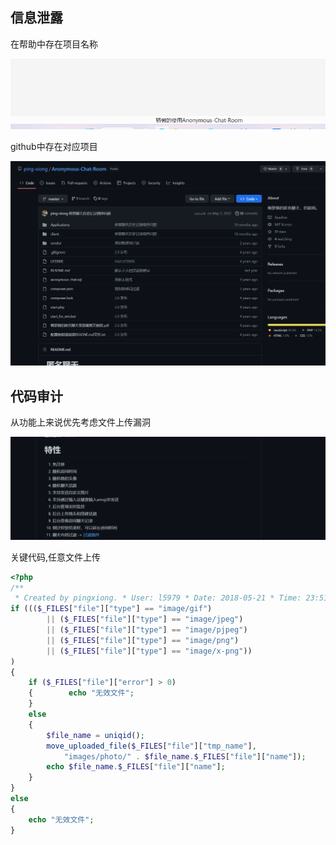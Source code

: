 ## 信息泄露
在帮助中存在项目名称

![](attachments/Pasted%20image%2020230310214816.png)

github中存在对应项目

![](attachments/Pasted%20image%2020230310214904.png)

## 代码审计

从功能上来说优先考虑文件上传漏洞

![](attachments/Pasted%20image%2020230310215719.png)

关键代码,任意文件上传

```php
<?php  
/**  
 * Created by pingxiong. * User: l5979 * Date: 2018-05-21 * Time: 23:51 */  
if ((($_FILES["file"]["type"] == "image/gif")  
        || ($_FILES["file"]["type"] == "image/jpeg")  
        || ($_FILES["file"]["type"] == "image/pjpeg")  
        || ($_FILES["file"]["type"] == "image/png")  
        || ($_FILES["file"]["type"] == "image/x-png"))  
)  
{  
    if ($_FILES["file"]["error"] > 0)  
    {        echo "无效文件";  
    }  
    else  
    {  
        $file_name = uniqid();  
        move_uploaded_file($_FILES["file"]["tmp_name"],  
            "images/photo/" . $file_name.$_FILES["file"]["name"]);  
        echo $file_name.$_FILES["file"]["name"];  
    }  
}  
else  
{  
    echo "无效文件";  
}
```